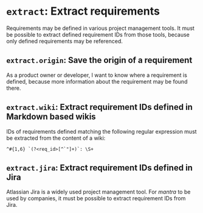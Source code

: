 # `extract`: Extract requirements

Requirements may be defined in various project management tools.
It must be possible to extract defined requirement IDs from those tools,
because only defined requirements may be referenced.

## `extract.origin`: Save the origin of a requirement

As a product owner or developer, I want to know where a requirement is defined,
because more information about the requirement may be found there.

## `extract.wiki`: Extract requirement IDs defined in Markdown based wikis

IDs of requirements defined matching the following regular expression must be extracted from the content of a wiki:

```
^#{1,6} `(?<req_id>[^`"]+)`: \S+
```

## `extract.jira`: Extract requirement IDs defined in Jira

Atlassian Jira is a widely used project management tool.
For *mantra* to be used by companies, it must be possible to extract requirement IDs from Jira.
